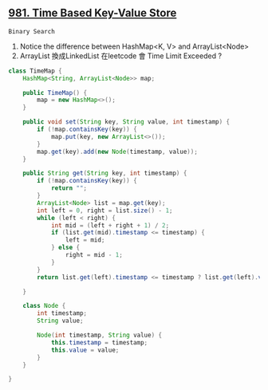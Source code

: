 [981. Time Based Key-Value Store](https://leetcode.com/problems/time-based-key-value-store/)
---

`Binary Search`

1. Notice the difference between HashMap<K, V> and ArrayList\<Node\>
2. ArrayList 換成LinkedList 在leetcode 會 Time Limit Exceeded ?

```java
class TimeMap {
    HashMap<String, ArrayList<Node>> map;

    public TimeMap() {
        map = new HashMap<>();
    }

    public void set(String key, String value, int timestamp) {
        if (!map.containsKey(key)) {
            map.put(key, new ArrayList<>());
        }
        map.get(key).add(new Node(timestamp, value));
    }

    public String get(String key, int timestamp) {
        if (!map.containsKey(key)) {
            return "";
        }
        ArrayList<Node> list = map.get(key);
        int left = 0, right = list.size() - 1;
        while (left < right) {
            int mid = (left + right + 1) / 2;
            if (list.get(mid).timestamp <= timestamp) {
                left = mid;
            } else {
                right = mid - 1;
            }
        }
        return list.get(left).timestamp <= timestamp ? list.get(left).value : "";

    }

    class Node {
        int timestamp;
        String value;

        Node(int timestamp, String value) {
            this.timestamp = timestamp;
            this.value = value;
        }
    }

}
```
